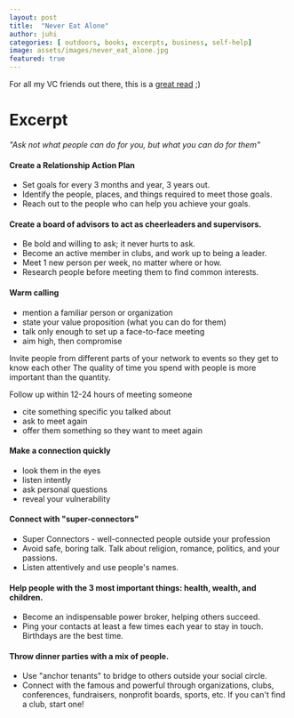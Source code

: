 ```yaml
---
layout: post
title:  "Never Eat Alone"
author: juhi
categories: [ outdoors, books, excerpts, business, self-help]
image: assets/images/never_eat_alone.jpg
featured: true
---
```


For all my VC friends out there, this is a [great read](https://www.goodreads.com/book/show/84699.Never_Eat_Alone) ;)


# Excerpt
_"Ask not what people can do for you, but what you can do for them"_

  
#### Create a Relationship Action Plan

-   Set goals for every 3 months and year, 3 years out.
-   Identify the people, places, and things required to meet those goals.
-   Reach out to the people who can help you achieve your goals.

#### Create a board of advisors to act as cheerleaders and supervisors.

-   Be bold and willing to ask; it never hurts to ask. 
-   Become an active member in clubs, and work up to being a leader.
-   Meet 1 new person per week, no matter where or how.
-   Research people before meeting them to find common interests.
   

#### Warm calling

-   mention a familiar person or organization
-   state your value proposition (what you can do for them)
-   talk only enough to set up a face-to-face meeting
-   aim high, then compromise

Invite people from different parts of your network to events so they get to know each other
The quality of time you spend with people is more important than the quantity.

 
Follow up within 12-24 hours of meeting someone

-   cite something specific you talked about
-   ask to meet again
-   offer them something so they want to meet again

#### Make a connection quickly

-   look them in the eyes
-   listen intently
-   ask personal questions
-   reveal your vulnerability
    
#### Connect with "super-connectors"

-   Super Connectors - well-connected people outside your profession
-   Avoid safe, boring talk. Talk about religion, romance, politics, and your passions.
-   Listen attentively and use people's names.

#### Help people with the 3 most important things: health, wealth, and children.

-   Become an indispensable power broker, helping others succeed. 
-   Ping your contacts at least a few times each year to stay in touch. Birthdays are the best time.
  
#### Throw dinner parties with a mix of people.

-   Use "anchor tenants" to bridge to others outside your social circle.  
-   Connect with the famous and powerful through organizations, clubs, conferences, fundraisers, nonprofit boards, sports, etc. If you can't find a club, start one!
